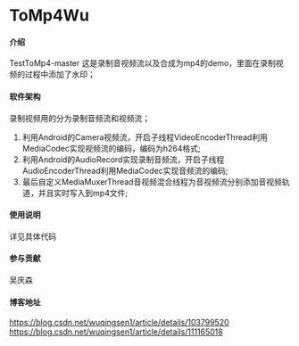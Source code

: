 # ToMp4Wu

#### 介绍
TestToMp4-master 这是录制音视频流以及合成为mp4的demo，里面在录制视频的过程中添加了水印；

#### 软件架构
录制视频用的分为录制音频流和视频流；
1. 利用Android的Camera视频流，开启子线程VideoEncoderThread利用MediaCodec实现视频流的编码，编码为h264格式;
2. 利用Android的AudioRecord实现录制音频流，开启子线程AudioEncoderThread利用MediaCodec实现音频流的编码;
3. 最后自定义MediaMuxerThread音视频混合线程为音视频流分别添加音视频轨道，并且实时写入到mp4文件;

#### 使用说明
详见具体代码

#### 参与贡献
吴庆森

#### 博客地址
https://blog.csdn.net/wuqingsen1/article/details/103799520
https://blog.csdn.net/wuqingsen1/article/details/111165018
